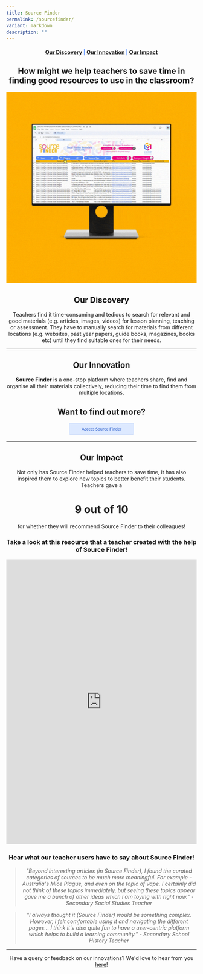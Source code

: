 ```yaml
---
title: Source Finder
permalink: /sourcefinder/
variant: markdown
description: ""
---
```

<center><h4 style="color:#578ffe;"><a href="#discovery">Our Discovery</a>  |  <a href="#innovation">Our Innovation</a>  |  <a href="#impact">Our Impact</a></h4></center>

<center><h2>How might we help teachers to save time in finding good resources to use in the classroom?</h2></center>

![gif](/images/Source%20Finder/Source_Finder_Gif.gif)

<center><h2 id="discovery">Our Discovery</h2></center>

<center>Teachers find it time-consuming and tedious to search for relevant and good materials (e.g. articles, images, videos) for lesson planning, teaching or assessment. They have to manually search for materials from different locations (e.g. websites, past year papers, guide books, magazines, books etc) until they find suitable ones for their needs.</center>

-----------------

<center><h2 id="innovation">Our Innovation</h2></center>
	
<center><b>Source Finder</b> is a one-stop platform where teachers share, find and organise all their materials collectively, reducing their time to find them from multiple locations.</center>


<center><h2>Want to find out more?</h2></center>
<center><img style="width:34%; display: inline;" src="/images/Buttons/source_finder_button.png"></center>





------------------

<center><h2 id="impact">Our Impact</h2></center>

<center>Not only has Source Finder helped teachers to save time, it has also inspired them to explore new topics to better benefit their students. Teachers gave a </center>
<center><h1>9 out of 10</h1></center>
<center>for whether they will recommend Source Finder to their colleagues!</center>

<center><h3>Take a look at this resource that a teacher created with the help of Source Finder!</h3></center>

<iframe src="https://docs.google.com/document/d/e/2PACX-1vTW8VeID0i-Cgo7B6wF9DgEsJoPJSIMd19pCTQi_F5uWDJhvhslh6l7dCtbYk2FIA/pub?embedded=true" width="100%" height="750" frameborder="0" marginheight="0" marginwidth="0"></iframe>

<center><h3>Hear what our teacher users have to say about Source Finder!</h3></center>

<center><blockquote><i>"Beyond interesting articles (in Source Finder), I found the curated categories of sources to be much more meaningful. For example - Australia's Mice Plague, and even on the topic of vape. I certainly did not think of these topics immediately, but seeing these topics appear gave me a bunch of other ideas which I am toying with right now." - Secondary Social Studies Teacher</i></blockquote></center>

<center><blockquote><i>"I always thought it (Source Finder) would be something complex. However, I felt comfortable using it and navigating the different pages… I think it's also quite fun to have a user-centric platform which helps to build a learning community." - Secondary School History Teacher </i></blockquote></center>

--------

<center>Have a query or feedback on our innovations? We'd love to hear from you <a href="/contact">here</a>!</center>